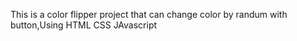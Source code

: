 This is a color flipper project that can change color by randum with button,Using HTML CSS JAvascript
